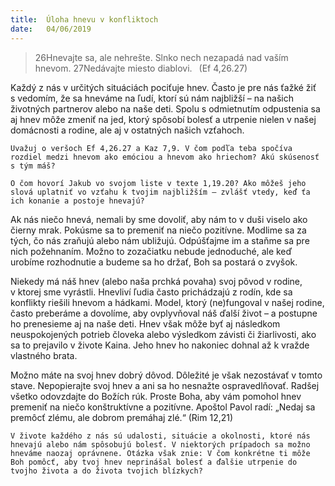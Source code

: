 ```yaml
---
title:  Úloha hnevu v konfliktoch
date:   04/06/2019
---
```


> <p></p>
> 26Hnevajte sa, ale nehrešte. Slnko nech nezapadá nad vaším hnevom. 27Nedávajte miesto diablovi.  (Ef 4,26.27)

Každý z nás v určitých situáciách pociťuje hnev. Často je pre nás ťažké žiť s vedomím, že sa hneváme na ľudí, ktorí sú nám najbližší – na našich životných partnerov alebo na naše deti. Spolu s odmietnutím odpustenia sa aj hnev môže zmeniť na jed, ktorý spôsobí bolesť a utrpenie nielen v našej domácnosti a rodine, ale aj v ostatných našich vzťahoch.

`Uvažuj o veršoch Ef 4,26.27 a Kaz 7,9. V čom podľa teba spočíva rozdiel medzi hnevom ako emóciou a hnevom ako hriechom? Akú skúsenosť s tým máš?`

`O čom hovorí Jakub vo svojom liste v texte 1,19.20? Ako môžeš jeho slová uplatniť vo vzťahu k tvojim najbližším – zvlášť vtedy, keď ťa ich konanie a postoje hnevajú?`

Ak nás niečo hnevá, nemali by sme dovoliť, aby nám to v duši viselo ako čierny mrak. Pokúsme sa to premeniť na niečo pozitívne. Modlime sa za tých, čo nás zraňujú alebo nám ubližujú. Odpúšťajme im a staňme sa pre nich požehnaním. Možno to zozačiatku nebude jednoduché, ale keď urobíme rozhodnutie a budeme sa ho držať, Boh sa postará o zvyšok.

Niekedy má náš hnev (alebo naša prchká povaha) svoj pôvod v rodine, v ktorej sme vyrástli. Hnevliví ľudia často prichádzajú z rodín, kde sa konflikty riešili hnevom a hádkami. Model, ktorý (ne)fungoval v našej rodine, často preberáme a dovolíme, aby ovplyvňoval náš ďalší život – a postupne ho prenesieme aj na naše deti. Hnev však môže byť aj následkom neuspokojených potrieb človeka alebo výsledkom závisti či žiarlivosti, ako sa to prejavilo v živote Kaina. Jeho hnev ho nakoniec dohnal až k vražde vlastného brata.

Možno máte na svoj hnev dobrý dôvod. Dôležité je však nezostávať v tomto stave. Nepopierajte svoj hnev a ani sa ho nesnažte ospravedlňovať. Radšej všetko odovzdajte do Božích rúk. Proste Boha, aby vám pomohol hnev premeniť na niečo konštruktívne a pozitívne. Apoštol Pavol radí: „Nedaj sa premôcť zlému, ale dobrom premáhaj zlé.“ (Rim 12,21)

`V živote každého z nás sú udalosti, situácie a okolnosti, ktoré nás hnevajú alebo nám spôsobujú bolesť. V niektorých prípadoch sa možno hneváme naozaj oprávnene. Otázka však znie: V čom konkrétne ti môže Boh pomôcť, aby tvoj hnev neprinášal bolesť a ďalšie utrpenie do tvojho života a do života tvojich blízkych?`